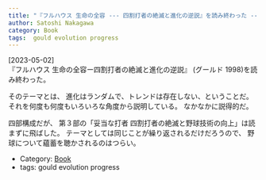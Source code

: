 ```yaml
---
title: "『フルハウス 生命の全容 --- 四割打者の絶滅と進化の逆説』を読み終わった ---「生物は進歩しない」の議論は素晴しい；さいごの「文化は進歩する」は信じられないほどにセンスのない議論だ"
author: Satoshi Nakagawa
category: Book
tags:  gould evolution progress
---
```


[2023-05-02]  
 『フルハウス 生命の全容ー四割打者の絶滅と進化の逆説』
(グールド 1998)を読み終わった。

 そのテーマとは、
進化はランダムで、トレンドは存在しない、ということだ。
それを何度も何度もいろいろな角度から説明している。
なかなかに説得的だ。

 四部構成だが、
第３部の「妥当な打者 四割打者の絶滅と野球技術の向上」は読まずに飛ばした。
テーマとしては同じことが繰り返されるだけだろうので、
野球について蘊蓄を聴かされるのはつらい。

- Category: [Book](categories.html#Book)
- tags:  gould evolution progress

